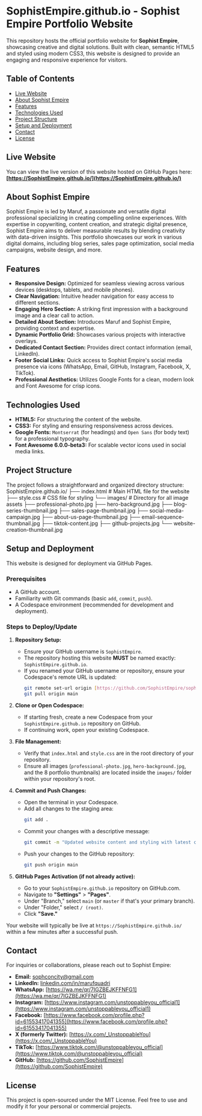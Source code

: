 # SophistEmpire.github.io - Sophist Empire Portfolio Website

This repository hosts the official portfolio website for **Sophist Empire**, showcasing creative and digital solutions. Built with clean, semantic HTML5 and styled using modern CSS3, this website is designed to provide an engaging and responsive experience for visitors.

## Table of Contents

- [Live Website](#live-website)
- [About Sophist Empire](#about-sophist-empire)
- [Features](#features)
- [Technologies Used](#technologies-used)
- [Project Structure](#project-structure)
- [Setup and Deployment](#setup-and-deployment)
- [Contact](#contact)
- [License](#license)

## Live Website

You can view the live version of this website hosted on GitHub Pages here:
**[https://SophistEmpire.github.io/](https://SophistEmpire.github.io/)**

## About Sophist Empire

Sophist Empire is led by Maruf, a passionate and versatile digital professional specializing in creating compelling online experiences. With expertise in copywriting, content creation, and strategic digital presence, Sophist Empire aims to deliver measurable results by blending creativity with data-driven insights. This portfolio showcases our work in various digital domains, including blog series, sales page optimization, social media campaigns, website design, and more.

## Features

-   **Responsive Design:** Optimized for seamless viewing across various devices (desktops, tablets, and mobile phones).
-   **Clear Navigation:** Intuitive header navigation for easy access to different sections.
-   **Engaging Hero Section:** A striking first impression with a background image and a clear call to action.
-   **Detailed About Section:** Introduces Maruf and Sophist Empire, providing context and expertise.
-   **Dynamic Portfolio Grid:** Showcases various projects with interactive overlays.
-   **Dedicated Contact Section:** Provides direct contact information (email, LinkedIn).
-   **Footer Social Links:** Quick access to Sophist Empire's social media presence via icons (WhatsApp, Email, GitHub, Instagram, Facebook, X, TikTok).
-   **Professional Aesthetics:** Utilizes Google Fonts for a clean, modern look and Font Awesome for crisp icons.

## Technologies Used

* **HTML5:** For structuring the content of the website.
* **CSS3:** For styling and ensuring responsiveness across devices.
* **Google Fonts:** `Montserrat` (for headings) and `Open Sans` (for body text) for a professional typography.
* **Font Awesome 6.0.0-beta3:** For scalable vector icons used in social media links.

## Project Structure

The project follows a straightforward and organized directory structure:
SophistEmpire.github.io/
├── index.html          # Main HTML file for the website
├── style.css           # CSS file for styling
└── images/             # Directory for all image assets
├── professional-photo.jpg
├── hero-background.jpg
├── blog-series-thumbnail.jpg
├── sales-page-thumbnail.jpg
├── social-media-campaign.jpg
├── about-us-page-thumbnail.jpg
├── email-sequence-thumbnail.jpg
├── tiktok-content.jpg
├── github-projects.jpg
└── website-creation-thumbnail.jpg

## Setup and Deployment

This website is designed for deployment via GitHub Pages.

### Prerequisites

* A GitHub account.
* Familiarity with Git commands (basic `add`, `commit`, `push`).
* A Codespace environment (recommended for development and deployment).

### Steps to Deploy/Update

1.  **Repository Setup:**
    * Ensure your GitHub username is `SophistEmpire`.
    * The repository hosting this website **MUST** be named exactly: `SophistEmpire.github.io`.
    * If you renamed your GitHub username or repository, ensure your Codespace's remote URL is updated:
        ```bash
        git remote set-url origin [https://github.com/SophistEmpire/sophistempire.github.io.git](https://github.com/SophistEmpire/sophistempire.github.io.git)
        git pull origin main
        ```

2.  **Clone or Open Codespace:**
    * If starting fresh, create a new Codespace from your `SophistEmpire.github.io` repository on GitHub.
    * If continuing work, open your existing Codespace.

3.  **File Management:**
    * Verify that `index.html` and `style.css` are in the root directory of your repository.
    * Ensure all images (`professional-photo.jpg`, `hero-background.jpg`, and the 8 portfolio thumbnails) are located inside the `images/` folder within your repository's root.

4.  **Commit and Push Changes:**
    * Open the terminal in your Codespace.
    * Add all changes to the staging area:
        ```bash
        git add .
        ```
    * Commit your changes with a descriptive message:
        ```bash
        git commit -m "Updated website content and styling with latest changes"
        ```
    * Push your changes to the GitHub repository:
        ```bash
        git push origin main
        ```

5.  **GitHub Pages Activation (if not already active):**
    * Go to your `SophistEmpire.github.io` repository on GitHub.com.
    * Navigate to **"Settings"** > **"Pages"**.
    * Under "Branch," select `main` (or `master` if that's your primary branch).
    * Under "Folder," select `/ (root)`.
    * Click **"Save."**

Your website will typically be live at `https://SophistEmpire.github.io/` within a few minutes after a successful push.

## Contact

For inquiries or collaborations, please reach out to Sophist Empire:

* **Email:** [sophconcity@gmail.com](mailto:sophconcity@gmail.com)
* **LinkedIn:** [linkedin.com/in/marufquadri](https://www.linkedin.com/in/marufquadri)
* **WhatsApp:** [https://wa.me/qr/7IGZBEJKFFNFG1](https://wa.me/qr/7IGZBEJKFFNFG1)
* **Instagram:** [https://www.instagram.com/unstoppableyou_official1](https://www.instagram.com/unstoppableyou_official1)
* **Facebook:** [https://www.facebook.com/profile.php?id=61553417041355](https://www.facebook.com/profile.php?id=61553417041355)
* **X (formerly Twitter):** [https://x.com/_UnstoppableYou](https://x.com/_UnstoppableYou)
* **TikTok:** [https://www.tiktok.com/@unstoppableyou_official](https://www.tiktok.com/@unstoppableyou_official)
* **GitHub:** [https://github.com/SophistEmpire](https://github.com/SophistEmpire)

## License

This project is open-sourced under the MIT License. Feel free to use and modify it for your personal or commercial projects.

